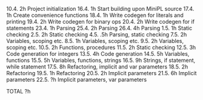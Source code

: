 10.4. 2h  Project initialization
16.4. 1h  Start building upon MiniPL source
17.4. 1h  Create convenience functions
18.4. 1h  Write codegen for literals and printing
19.4. 2h  Write codegen for binary ops
20.4. 2h  Write codegen for if statements
23.4. 1h  Parsing
25.4. 2h  Parsing
26.4. 4h  Parsing
1.5.  1h  Static checking
2.5.  2h  Static checking
4.5.  .5h Parsing, static checking
7.5.  2h  Variables, scoping etc.
8.5.  1h  Variables, scoping etc.
9.5.  2h  Variables, scoping etc.
10.5. 2h  Functions, procedures
11.5. 2h  Static checking
12.5. 3h  Code generation for integers
13.5. 4h  Code generation
14.5. 5h  Variables, functions
15.5. 5h  Variables, functions, strings
16.5. 9h  Strings, if statement, while statement
17.5. 8h  Refactoring, implicit and var parameters
18.5. 2h  Refactoring
19.5. 1h  Refactoring
20.5. 2h  Implicit parameters
21.5. 6h  Implicit parameters
22.5. ?h  Implicit parameters, var parameters

TOTAL ?h

